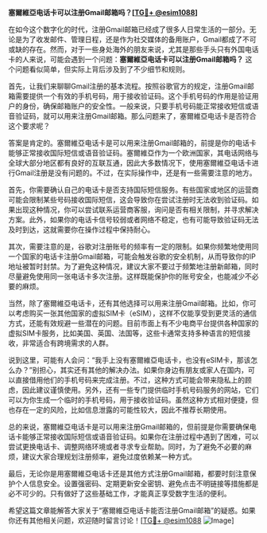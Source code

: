 **塞爾維亞电话卡可以注册Gmail邮箱吗？[[TG💪+ @esim1088](https://t.me/s/esim1088)]**

在如今这个数字化的时代，注册Gmail邮箱已经成了很多人日常生活的一部分。无论是为了收发邮件、管理日程，还是作为社交媒体的备用账户，Gmail都成了不可或缺的存在。然而，对于一些身处海外的朋友来说，尤其是那些手头只有外国电话卡的人来说，可能会遇到一个问题：**塞爾維亞电话卡可以注册Gmail邮箱吗？** 这个问题看似简单，但实际上背后涉及到了不少细节和规则。

首先，让我们来聊聊Gmail注册的基本流程。按照谷歌官方的规定，注册Gmail邮箱需要提供一个有效的手机号码，用于接收验证码。这个手机号码的作用是验证用户的身份，确保邮箱账户的安全性。一般来说，只要手机号码能正常接收短信或语音验证码，就可以用来注册Gmail邮箱。那么问题来了，塞爾維亞电话卡是否符合这个要求呢？

答案是肯定的。塞爾維亞电话卡是可以用来注册Gmail邮箱的，前提是你的电话卡能够正常接收国际短信或语音验证码。塞爾維亞作为一个欧洲国家，其电话网络与全球大部分地区都有良好的互联互通，因此大多数情况下，使用塞爾維亞电话卡进行Gmail注册是没有问题的。不过，在实际操作中，还是有一些需要注意的地方。

首先，你需要确认自己的电话卡是否支持国际短信服务。有些国家或地区的运营商可能会限制某些号码接收国际短信，这会导致你在尝试注册时无法收到验证码。如果出现这种情况，你可以尝试联系运营商客服，询问是否有相关限制，并寻求解决方案。此外，如果你的电话卡信号较弱或者网络不稳定，也有可能导致验证码无法及时到达，这就需要你在操作过程中保持耐心。

其次，需要注意的是，谷歌对注册账号的频率有一定的限制。如果你频繁地使用同一个国家的电话卡注册Gmail邮箱，可能会触发谷歌的安全机制，从而导致你的IP地址被暂时封禁。为了避免这种情况，建议大家不要过于频繁地注册新邮箱，同时尽量避免使用同一张电话卡多次注册。这样既能保护你的账号安全，也能减少不必要的麻烦。

当然，除了塞爾維亞电话卡，还有其他选择可以用来注册Gmail邮箱。比如，你可以考虑购买一张其他国家的虚拟SIM卡（eSIM），这样不仅能享受到更灵活的通信方式，还能有效规避一些潜在的问题。目前市面上有不少电商平台提供各种国家的虚拟SIM卡服务，比如美国、英国、法国等，这些卡通常支持多种语言的短信接收，非常适合有跨境需求的人群。

说到这里，可能有人会问：“我手上没有塞爾維亞电话卡，也没有eSIM卡，那该怎么办？”别担心，其实还有其他的解决办法。如果你身边有朋友或家人在国内，可以直接借用他们的手机号码来完成注册。不过，这种方式可能会带来隐私上的顾虑，因此建议谨慎使用。另外，还有一些专门提供临时手机号码服务的网站，它们可以为你生成一个临时的手机号码，用于接收验证码。虽然这种方式相对便捷，但也存在一定的风险，比如信息泄露的可能性较大，因此不推荐长期使用。

总的来说，塞爾維亞电话卡是可以用来注册Gmail邮箱的，但前提是你需要确保电话卡能够正常接收国际短信或语音验证码。如果你在注册过程中遇到了困难，可以尝试更换电话卡、调整网络环境或者寻求专业帮助。同时，为了避免不必要的麻烦，建议大家合理规划注册频率，避免过度依赖某一种方式。

最后，无论你是用塞爾維亞电话卡还是其他方式注册Gmail邮箱，都要时刻注意保护个人信息安全。设置强密码、定期更新安全密钥、避免点击不明链接等措施都是必不可少的。只有做好了这些基础工作，才能真正享受数字生活的便利。

希望这篇文章能解答大家关于“塞爾維亞电话卡能否注册Gmail邮箱”的疑惑。如果你还有其他相关问题，欢迎随时留言讨论！[[TG💪+ @esim1088](https://t.me/s/esim1088) ![Image](https://i.postimg.cc/4NQfJmqS/Snipaste-2025-05-13-00-14-12.png)]